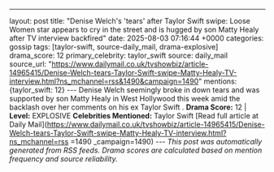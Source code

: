 ---
layout: post
title: "Denise Welch's 'tears' after Taylor Swift swipe: Loose Women star appears to cry in the street and is hugged by son Matty Healy after TV interview backfired"
date: 2025-08-03 07:16:44 +0000
categories: gossip
tags: [taylor-swift, source-daily_mail, drama-explosive]
drama_score: 12
primary_celebrity: taylor_swift
source: daily_mail
source_url: "https://www.dailymail.co.uk/tvshowbiz/article-14965415/Denise-Welch-tears-Taylor-Swift-swipe-Matty-Healy-TV-interview.html?ns_mchannel=rss&1490&campaign=1490"
mentions: {taylor_swift: 12} --- Denise Welch seemingly broke in down tears and was supported by son Matty Healy in West Hollywood this week amid the backlash over her comments on his ex Taylor Swift . **Drama Score:** 12 | **Level:** EXPLOSIVE **Celebrities Mentioned:** Taylor Swift [Read full article at Daily Mail](https://www.dailymail.co.uk/tvshowbiz/article-14965415/Denise-Welch-tears-Taylor-Swift-swipe-Matty-Healy-TV-interview.html?ns_mchannel=rss =1490 _campaign=1490) --- *This post was automatically generated from RSS feeds. Drama scores are calculated based on mention frequency and source reliability.*